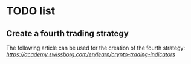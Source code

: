 # TODO list

## Create a fourth trading strategy
The following article can be used for the creation of the fourth strategy:  
*https://academy.swissborg.com/en/learn/crypto-trading-indicators*
